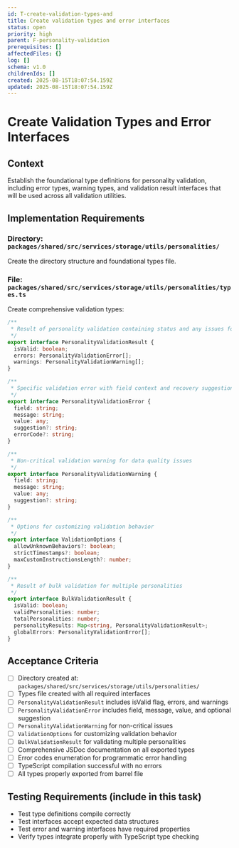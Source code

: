 ```yaml
---
id: T-create-validation-types-and
title: Create validation types and error interfaces
status: open
priority: high
parent: F-personality-validation
prerequisites: []
affectedFiles: {}
log: []
schema: v1.0
childrenIds: []
created: 2025-08-15T18:07:54.159Z
updated: 2025-08-15T18:07:54.159Z
---
```


# Create Validation Types and Error Interfaces

## Context

Establish the foundational type definitions for personality validation, including error types, warning types, and validation result interfaces that will be used across all validation utilities.

## Implementation Requirements

### Directory: `packages/shared/src/services/storage/utils/personalities/`

Create the directory structure and foundational types file.

### File: `packages/shared/src/services/storage/utils/personalities/types.ts`

Create comprehensive validation types:

```typescript
/**
 * Result of personality validation containing status and any issues found
 */
export interface PersonalityValidationResult {
  isValid: boolean;
  errors: PersonalityValidationError[];
  warnings: PersonalityValidationWarning[];
}

/**
 * Specific validation error with field context and recovery suggestions
 */
export interface PersonalityValidationError {
  field: string;
  message: string;
  value: any;
  suggestion?: string;
  errorCode?: string;
}

/**
 * Non-critical validation warning for data quality issues
 */
export interface PersonalityValidationWarning {
  field: string;
  message: string;
  value: any;
  suggestion?: string;
}

/**
 * Options for customizing validation behavior
 */
export interface ValidationOptions {
  allowUnknownBehaviors?: boolean;
  strictTimestamps?: boolean;
  maxCustomInstructionsLength?: number;
}

/**
 * Result of bulk validation for multiple personalities
 */
export interface BulkValidationResult {
  isValid: boolean;
  validPersonalities: number;
  totalPersonalities: number;
  personalityResults: Map<string, PersonalityValidationResult>;
  globalErrors: PersonalityValidationError[];
}
```

## Acceptance Criteria

- [ ] Directory created at: `packages/shared/src/services/storage/utils/personalities/`
- [ ] Types file created with all required interfaces
- [ ] `PersonalityValidationResult` includes isValid flag, errors, and warnings
- [ ] `PersonalityValidationError` includes field, message, value, and optional suggestion
- [ ] `PersonalityValidationWarning` for non-critical issues
- [ ] `ValidationOptions` for customizing validation behavior
- [ ] `BulkValidationResult` for validating multiple personalities
- [ ] Comprehensive JSDoc documentation on all exported types
- [ ] Error codes enumeration for programmatic error handling
- [ ] TypeScript compilation successful with no errors
- [ ] All types properly exported from barrel file

## Testing Requirements (include in this task)

- Test type definitions compile correctly
- Test interfaces accept expected data structures
- Test error and warning interfaces have required properties
- Verify types integrate properly with TypeScript type checking
